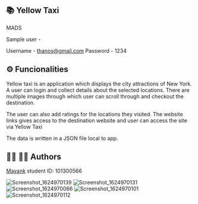 ## :books: Yellow Taxi
MADS

Sample user -

Username - thanos@gmail.com Password - 1234

## :gear: Funcionalities

Yellow taxi is an application which displays the city attractions of New York. A user can login and collect details about the selected locations. There are multiple images through which user can scroll through and checkout the destination.

The user can also add ratings for the locations they visited. The website links gives access to the destination website and user can access the site via Yellow Taxi

The data is written in a JSON file local to app.

## :woman_office_worker: :man_office_worker: Authors

[Mayank](https://github.com/mayankaryaca)
student ID: 101300566

![Screenshot_1624970139](https://user-images.githubusercontent.com/78885735/123798408-249ed000-d8b5-11eb-93c2-1b78a5fab614.png)
![Screenshot_1624970131](https://user-images.githubusercontent.com/78885735/123798412-26689380-d8b5-11eb-9031-bf94f0baaf7c.png)
![Screenshot_1624970066](https://user-images.githubusercontent.com/78885735/123798429-29638400-d8b5-11eb-91ff-6d225d2e7433.png)
![Screenshot_1624970101](https://user-images.githubusercontent.com/78885735/123798442-2cf70b00-d8b5-11eb-9624-8090e4dc9acc.png)
![Screenshot_1624970112](https://user-images.githubusercontent.com/78885735/123798449-2ec0ce80-d8b5-11eb-8bff-352106d59a4d.png)
